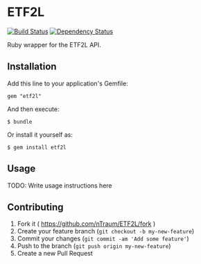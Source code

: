 # ETF2L
[![Build Status](https://travis-ci.org/nTraum/ETF2L.svg?branch=master)](https://travis-ci.org/nTraum/ETF2L)
[![Dependency Status](https://gemnasium.com/nTraum/ETF2L.svg)](https://gemnasium.com/nTraum/ETF2L)


Ruby wrapper for the ETF2L API.

## Installation

Add this line to your application's Gemfile:

    gem "etf2l"

And then execute:

    $ bundle

Or install it yourself as:

    $ gem install etf2l

## Usage

TODO: Write usage instructions here

## Contributing

1. Fork it ( https://github.com/nTraum/ETF2L/fork )
2. Create your feature branch (`git checkout -b my-new-feature`)
3. Commit your changes (`git commit -am 'Add some feature'`)
4. Push to the branch (`git push origin my-new-feature`)
5. Create a new Pull Request
